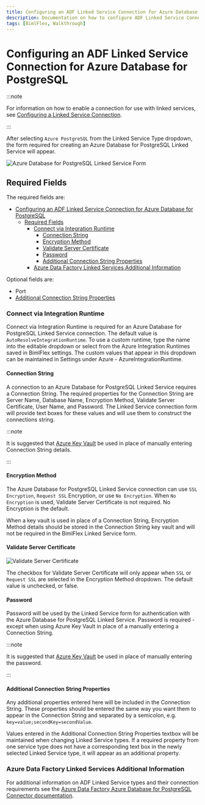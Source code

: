 ```yaml
---
title: Configuring an ADF Linked Service Connection for Azure Database for PostgreSQL
description: Documentation on how to configure ADF Linked Service Connection for Azure Database for PostgreSQL with required fields, connection strings, and links to additional information
tags: [BimlFlex, Walkthrough]
---
```

# Configuring an ADF Linked Service Connection for Azure Database for PostgreSQL



:::note

For information on how to enable a connection for use with linked services, see [Configuring a Linked Service Connection](./create-linked-service-connection).

:::


[//]: # (TODO List of stages, connection types, and system types that can use Azure Database for PostgreSQL)

After selecting `Azure PostgreSQL` from the Linked Service Type dropdown, the form required for creating an Azure Database for PostgreSQL Linked Service will appear.

![Azure Database for PostgreSQL Linked Service Form](/img/bimlflex/bimlflex-ss-app-connections-adf-postgresql-form.png "Azure Database for PostgreSQL Linked Service Form")

## Required Fields

The required fields are:

- [Configuring an ADF Linked Service Connection for Azure Database for PostgreSQL](#configuring-an-adf-linked-service-connection-for-azure-database-for-postgresql)
  - [Required Fields](#required-fields)
    - [Connect via Integration Runtime](#connect-via-integration-runtime)
      - [Connection String](#connection-string)
      - [Encryption Method](#encryption-method)
      - [Validate Server Certificate](#validate-server-certificate)
      - [Password](#password)
      - [Additional Connection String Properties](#additional-connection-string-properties)
    - [Azure Data Factory Linked Services Additional Information](#azure-data-factory-linked-services-additional-information)

Optional fields are:

+ Port
+ [Additional Connection String Properties](#additional-connection-string-properties)

### Connect via Integration Runtime

Connect via Integration Runtime is required for an Azure Database for PostgreSQL Linked Service connection.
The default value is `AutoResolveIntegrationRuntime`.
To use a custom runtime, type the name into the editable dropdown or select from the Azure Integration Runtimes saved in BimlFlex settings.
The custom values that appear in this dropdown can be maintained in Settings under Azure - AzureIntegrationRuntime.

#### Connection String

A connection to an Azure Database for PostgreSQL Linked Service requires a Connection String.
The required properties for the Connection String are Server Name, Database Name, Encryption Method, Validate Server Certificate, User Name, and Password.
The Linked Service connection form will provide text boxes for these values and will use them to construct the connections string.



:::note

It is suggested that [Azure Key Vault](linked-service-azure-key-vault.md) be used in place of manually entering Connection String details.

:::


#### Encryption Method

The Azure Database for PostgreSQL Linked Service connection can use `SSL Encryption`, `Request SSL` Encryption, or use `No Encryption`.
When `No Encryption` is used, Validate Server Certificate is not required.
No Encryption is the default.

When a key vault is used in place of a Connection String, Encryption Method details should be stored in the Connection String key vault and will not be required in the BimlFlex Linked Service form.

#### Validate Server Certificate

![Validate Server Certificate](/img/bimlflex/bimlflex-ss-app-connections-adf-postgresql-validate-server-certificate.png "Validate Server Certificate Checkbox")

The checkbox for Validate Server Certificate will only appear when `SSL` or `Request SSL` are selected in the Encryption Method dropdown.
The default value is unchecked, or false.

#### Password

Password will be used by the Linked Service form for authentication with the Azure Database for PostgreSQL Linked Service.
Password is required - except when using Azure Key Vault in place of a manually entering a Connection String.



:::note

It is suggested that [Azure Key Vault](linked-service-azure-key-vault.md) be used in place of manually entering the password.

:::


#### Additional Connection String Properties

Any additional properties entered here will be included in the Connection String.
These properties should be entered the same way you want them to appear in the Connection String and separated by a semicolon, e.g. `key=value;secondKey=secondValue`.

Values entered in the Additional Connection String Properties textbox will be maintained when changing Linked Service types.
If a required property from one service type does not have a corresponding text box in the newly selected Linked Service type, it will appear as an additional property.

### Azure Data Factory Linked Services Additional Information

For additional information on ADF Linked Service types and their connection requirements see the [Azure Data Factory Azure Database for PostgreSQL Connector documentation](https://docs.microsoft.com/en-us/azure/data-factory/connector-azure-database-for-postgresql).
